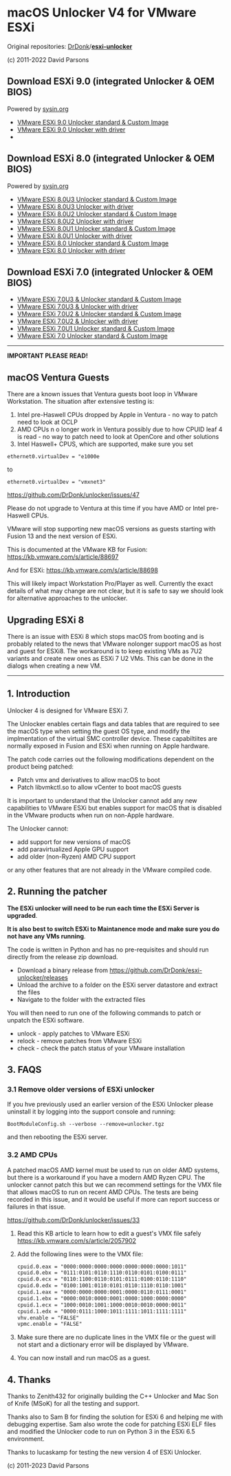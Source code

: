 # macOS Unlocker V4 for VMware ESXi

Original repositories: [DrDonk](https://github.com/DrDonk)/**[esxi-unlocker](https://github.com/DrDonk/esxi-unlocker)**

(c) 2011-2022 David Parsons

## Download ESXi 9.0 (integrated Unlocker & OEM BIOS)

Powered by [sysin.org](https://sysin.org/)

- [VMware ESXi 9.0 Unlocker standard & Custom Image](https://sysin.org/blog/vmware-esxi-9-oem/)
- [VMware ESXi 9.0 Unlocker with driver](https://sysin.org/blog/vmware-esxi-9-sysin/)
- 
## Download ESXi 8.0 (integrated Unlocker & OEM BIOS)

Powered by [sysin.org](https://sysin.org/)

- [VMware ESXi 8.0U3 Unlocker standard & Custom Image](https://sysin.org/blog/vmware-esxi-8-u3-oem/)
- [VMware ESXi 8.0U3 Unlocker with driver](https://sysin.org/blog/vmware-esxi-8-u3-sysin/)
- [VMware ESXi 8.0U2 Unlocker standard & Custom Image](https://sysin.org/blog/vmware-esxi-8-u2-oem/)
- [VMware ESXi 8.0U2 Unlocker with driver](https://sysin.org/blog/vmware-esxi-8-u2-sysin/)
- [VMware ESXi 8.0U1 Unlocker standard & Custom Image](https://sysin.org/blog/vmware-esxi-8-u1-oem/)
- [VMware ESXi 8.0U1 Unlocker with driver](https://sysin.org/blog/vmware-esxi-8-u1-sysin/)
- [VMware ESXi 8.0 Unlocker standard & Custom Image](https://sysin.org/blog/vmware-esxi-8-oem/)
- [VMware ESXi 8.0 Unlocker with driver](https://sysin.org/blog/vmware-esxi-8-sysin/)

## Download ESXi 7.0 (integrated Unlocker & OEM BIOS)

- [VMware ESXi 7.0U3 & Unlocker standard & Custom Image](https://sysin.org/blog/vmware-esxi-7-u3-oem/)
- [VMware ESXi 7.0U3 & Unlocker with driver](https://sysin.org/blog/vmware-esxi-7-u3-sysin/)
- [VMware ESXi 7.0U2 & Unlocker standard & Custom Image](https://sysin.org/blog/vmware-esxi-7-u2-oem/)
- [VMware ESXi 7.0U2 & Unlocker with driver](https://sysin.org/blog/vmware-esxi-7-u2-sysin/)
- [VMware ESXi 7.0U1 Unlocker standard & Custom Image](https://sysin.org/blog/vmware-esxi-7-u1-oem/)
- [VMware ESXi 7.0 Unlocker standard & Custom Image](https://sysin.org/blog/vmware-esxi-7-ome/)

---

**IMPORTANT PLEASE READ!**

## macOS Ventura Guests

There are a known issues that Ventura guests boot loop in VMware Workstation. The situation after extensive testing is:

1. Intel pre-Haswell CPUs dropped by Apple in Ventura - no way to patch need to look at OCLP
2. AMD CPUs n o longer work in Ventura possibly due to how CPUID leaf 4 is read - no way to patch need to look at OpenCore and other solutions
3. Intel Haswell+ CPUS, which are supported, make sure you set

`ethernet0.virtualDev = "e1000e`

to

`ethernet0.virtualDev = "vmxnet3"`

<https://github.com/DrDonk/unlocker/issues/47>

Please do not upgrade to Ventura at this time if you have AMD or Intel pre-Haswell CPUs.

VMware will stop supporting new macOS versions as guests starting with Fusion 13 and the next version of ESXi.

This is documented at the VMware KB for Fusion:
<https://kb.vmware.com/s/article/88697>

And for ESXi:
<https://kb.vmware.com/s/article/88698>

This will likely impact Workstation Pro/Player as well. Currently the exact details of what may change are not clear, but
it is safe to say we should look for alternative approaches to the unlocker.

## Upgrading ESXi 8

There is an issue with ESXi 8 which stops macOS from booting and is probably related to the news that VMware nolonger support macOS as host and guest
for ESXi8. The workaround is to keep existing VMs as 7U2 variants and create new ones as ESXi 7 U2 VMs. This can be done in the dialogs when creating a new VM.

---

## 1. Introduction

Unlocker 4 is designed for VMware ESXi 7.

The Unlocker enables certain flags and data tables that are required to see the macOS type when setting
the guest OS type, and modify the implmentation of the virtual SMC controller device. These capabiltiites are normally
exposed in Fusion and ESXi when running on Apple hardware.

The patch code carries out the following modifications dependent on the product being patched:

- Patch vmx and derivatives to allow macOS to boot
- Patch libvmkctl.so to allow vCenter to boot macOS guests

It is important to understand that the Unlocker cannot add any new capabilities to VMware ESXi
but enables support for macOS that is disabled in the VMware products when run on non-Apple hardware.

The Unlocker cannot:

- add support for new versions of macOS
- add paravirtualized Apple GPU support
- add older (non-Ryzen) AMD CPU support

or any other features that are not already in the VMware compiled code.

## 2. Running the patcher

**The ESXi unlocker will need to be run each time the ESXi Server is upgraded**.

**It is also best to switch ESXi to Maintanence mode and make sure you do not have any VMs running**.

The code is written in Python and has no pre-requisites and should run directly from the release zip download.

- Download a binary release from <https://github.com/DrDonk/esxi-unlocker/releases>
- Unload the archive to a folder on the ESXi server datastore and extract the files
- Navigate to the folder with the extracted files

You will then need to run one of the following commands to patch or unpatch the ESXi software.

- unlock - apply patches to VMware ESXi
- relock - remove patches from VMware ESXi
- check  - check the patch status of your VMware installation

## 3. FAQS

### 3.1 Remove older versions of ESXi unlocker

If you hve previously used an earlier version of the ESXi Unlocker please uninstall it by logging into the
support console and running:

```BootModuleConfig.sh --verbose --remove=unlocker.tgz```

and then rebooting the ESXi server.

### 3.2 AMD CPUs

A patched macOS AMD kernel must be used to run on older AMD systems, but there is a workaround if you have a modern
AMD Ryzen CPU. The unlocker cannot patch this but we can recommend settings for the VMX file that allows macOS to
run on recent AMD CPUs. The tests are being recorded in this issue, and it would be useful if more can report
success or failures in that issue.

<https://github.com/DrDonk/unlocker/issues/33>

1. Read this KB article to learn how to edit a guest's VMX file safely <https://kb.vmware.com/s/article/2057902>

2. Add the following lines were to the VMX file:

   ```txt
   cpuid.0.eax = "0000:0000:0000:0000:0000:0000:0000:1011"
   cpuid.0.ebx = "0111:0101:0110:1110:0110:0101:0100:0111"
   cpuid.0.ecx = "0110:1100:0110:0101:0111:0100:0110:1110"
   cpuid.0.edx = "0100:1001:0110:0101:0110:1110:0110:1001"
   cpuid.1.eax = "0000:0000:0000:0001:0000:0110:0111:0001"
   cpuid.1.ebx = "0000:0010:0000:0001:0000:1000:0000:0000"
   cpuid.1.ecx = "1000:0010:1001:1000:0010:0010:0000:0011"
   cpuid.1.edx = "0000:0111:1000:1011:1111:1011:1111:1111"
   vhv.enable = "FALSE"
   vpmc.enable = "FALSE"
   ```

3. Make sure there are no duplicate lines in the VMX file or the guest will not start and a dictionary error will be displayed by VMware.

4. You can now install and run macOS as a guest.

## 4. Thanks

Thanks to Zenith432 for originally building the C++ Unlocker and Mac Son of Knife
(MSoK) for all the testing and support.

Thanks also to Sam B for finding the solution for ESXi 6 and helping me with
debugging expertise. Sam also wrote the code for patching ESXi ELF files and
modified the Unlocker code to run on Python 3 in the ESXi 6.5 environment.

Thanks to lucaskamp for testing the new version 4 of ESXi Unlocker.

(c) 2011-2023 David Parsons
